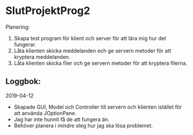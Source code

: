 # SlutProjektProg2
Planering:
1. Skapa test program för klient och server för att lära mig hur det fungerar.
2. Låta klienten skicka meddelanden och ge servern metoder för att kryptera meddelanden.
3. Låta klienten skicka filer och ge servern metoder för att kryptera filerna.


## Loggbok:
2019-04-12
* Skapade GUI, Model och Controller till servern och klienten istället för att använda JOptionPane.
* Jag har inte hunnit få de att fungera än.
* Behöver planera i mindre steg hur jag ska lösa problemet.
